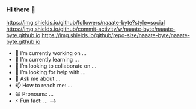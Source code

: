 ### Hi there 👋

https://img.shields.io/github/followers/naaate-byte?style=social https://img.shields.io/github/commit-activity/w/naaate-byte/naaate-byte.github.io https://img.shields.io/github/repo-size/naaate-byte/naaate-byte.github.io


- 🔭 I’m currently working on ...
- 🌱 I’m currently learning ...
- 👯 I’m looking to collaborate on ...
- 🤔 I’m looking for help with ...
- 💬 Ask me about ...
- 📫 How to reach me: ...
- 😄 Pronouns: ...
- ⚡ Fun fact: ...
-->
